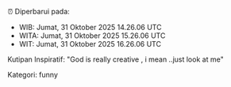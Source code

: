 ⏰ Diperbarui pada:
- WIB: Jumat, 31 Oktober 2025 14.26.06 UTC
- WITA: Jumat, 31 Oktober 2025 15.26.06 UTC
- WIT: Jumat, 31 Oktober 2025 16.26.06 UTC

Kutipan Inspiratif:
"God is really creative , i mean ..just look at me"


Kategori: funny

